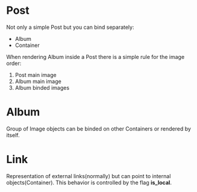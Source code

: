 
Post
====

Not only a simple Post but you can bind separately:

 - Album
 - Container

When rendering Album inside a Post there is a simple rule for the image order:

  1. Post main image
  2. Album main image
  3. Album binded images

Album
=====

Group of Image objects can be binded on other Containers or rendered by itself.

Link
====

Representation of external links(normally) but can point to internal objects(Container).
This behavior is controlled by the flag **is_local**.